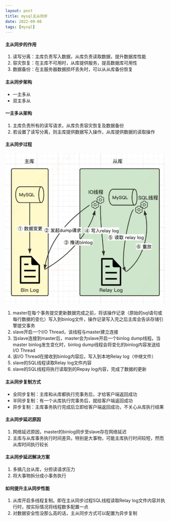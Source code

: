 ```yaml
---
layout: post
title: mysql主从同步
date: 2022-09-08
tags: [mysql]
---
```


#### 主从同步的作用
1. 读写分离：主库负责写入数据，从库负责读取数据，提升数据库性能
2. 容灾恢复：在主库不可用时，从库提供服务，提高数据库可用性
3. 数据备份：在主服务器数据损坏丢失时，可以从从库备份恢复

#### 主从同步架构
- 一主多从
- 双主多从

#### 一主多从架构
1. 主库负责所有的读写请求，从库负责容灾恢复及数据备份
2. 若设置了读写分离，则主库提供数据写入操作，从库提供数据的读取操作

#### 主从同步过程
![主从同步过程](/images/mysql-cluster.png)
1. master在每个事务提交更新数据完成之前，将该操作记录（原始的sql语句或每行数据的变化）写入到binlog文件，操作记录写入完之后主库会告诉存储引擎提交事务
2. slave开启一个I/O Thread，该线程与master建立连接
3. 当slave连接到master后，master会为slave开启一个binlog dump线程。当master binlog发生变化时，binlog dump线程会将变化的binlog内容发送给I/O Thread
4. 该I/O Thread在接收到binlog内容后，写入到本地Relay log（中继文件）
5. slave的SQL线程读取Relay log文件内容
6. slave的SQL线程将执行读取到的Repay log内容，完成了数据的更新

#### 主从同步复制方式
- 全同步复制：主库和从库都执行完事务后，才给客户端返回成功
- 半同步复制：有一个从库执行完事务后，就给客户端返回成功
- 异步复制：主库事务执行完成后立即给客户端返回成功，不关心从库执行结果

#### 主从同步延迟原因
1. 网络延迟原因，master的binlog同步至slave存在网络延迟
2. 主库与从库事务执行时间差异。特别是大事物，可能主库执行时间较短，然而从库时间执行较长

#### 主从同步延迟解决方案
1. 多搞几台从库，分担读请求压力
2. 将大事物拆分成小事务执行

#### 如何提升主从同步性能
1. 从库开启多线程复制。即在主从同步过程SQL线程读取Relay log文件内容并执行时，按实际情况将线程数多配置一点
2. 对数据安全性没那么高的话，主从同步方式可以配置为异步复制










